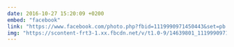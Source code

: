 ```yaml
---
date: 2016-10-27 15:20:09 +0200
embed: "facebook"
link: "https://www.facebook.com/photo.php?fbid=1119990971450443&set=pb.100003186531392.-2207520000.1491381013.&type=3&theater"
img: "https://scontent-frt3-1.xx.fbcdn.net/v/t1.0-9/14639801_1119990971450443_3704295836958583077_n.jpg?oh=a38569e0b8c30884e75223272bffa43f&oe=59572F00"
---
```

